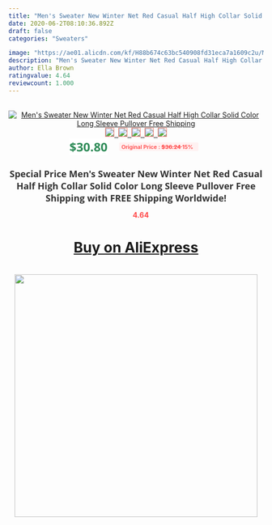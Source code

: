 ```yaml
---
title: "Men's Sweater New Winter Net Red Casual Half High Collar Solid Color Long Sleeve Pullover Free Shipping"
date: 2020-06-2T08:10:36.892Z
draft: false
categories: "Sweaters"

image: "https://ae01.alicdn.com/kf/H88b674c63bc540908fd31eca7a1609c2u/Men-s-Sweater-New-Winter-Net-Red-Casual-Half-High-Collar-Solid-Color-Long-Sleeve-Pullover.jpg"
description: "Men's Sweater New Winter Net Red Casual Half High Collar Solid Color Long Sleeve Pullover Free Shipping"
author: Ella Brown
ratingvalue: 4.64
reviewcount: 1.000
---
```

<br>
<div style="text-align: center;">
<a href="https://s.click.aliexpress.com/e/_Af92dR" target="_blank" rel="nofollow noopener noreferrer"><img alt="Men's Sweater New Winter Net Red Casual Half High Collar Solid Color Long Sleeve Pullover Free Shipping" class="magnifier-image" src="https://ae01.alicdn.com/kf/H88b674c63bc540908fd31eca7a1609c2u/Men-s-Sweater-New-Winter-Net-Red-Casual-Half-High-Collar-Solid-Color-Long-Sleeve-Pullover.jpg_640x640.jpg">
<br>
<img style="border:1px solid salmon" src="https://ae01.alicdn.com/kf/H88b674c63bc540908fd31eca7a1609c2u/Men-s-Sweater-New-Winter-Net-Red-Casual-Half-High-Collar-Solid-Color-Long-Sleeve-Pullover.jpg_120x120.jpg">&nbsp;&nbsp;<img style="border:1px solid salmon" src="https://ae01.alicdn.com/kf/He386a43c589c419c9fedd1f8e8a33a58c/Men-s-Sweater-New-Winter-Net-Red-Casual-Half-High-Collar-Solid-Color-Long-Sleeve-Pullover.jpg_120x120.jpg">&nbsp;&nbsp;<img style="border:1px solid salmon" src="https://ae01.alicdn.com/kf/H0eda33668db54fd0b778df895e792d84q/Men-s-Sweater-New-Winter-Net-Red-Casual-Half-High-Collar-Solid-Color-Long-Sleeve-Pullover.jpg_120x120.jpg">&nbsp;&nbsp;<img style="border:1px solid salmon" src="https://ae01.alicdn.com/kf/H895900119e5e4c3d90715677bc6e7c37a/Men-s-Sweater-New-Winter-Net-Red-Casual-Half-High-Collar-Solid-Color-Long-Sleeve-Pullover.jpg_120x120.jpg">&nbsp;&nbsp;<img style="border:1px solid salmon" src="https://ae01.alicdn.com/kf/Hd1efab4f7eca4727b66d510676f71c6eY/Men-s-Sweater-New-Winter-Net-Red-Casual-Half-High-Collar-Solid-Color-Long-Sleeve-Pullover.jpg_120x120.jpg"></a></div><br0>
<div style="text-align: center;"><span style="background-color: white; border: 0px; box-sizing: border-box; color: seagreen; display: inline-block; font-family: &quot;open sans&quot; , &quot;arial&quot; , &quot;helvetica&quot; , sans-serif , &quot;heiti&quot;; font-size: 24px; font-stretch: inherit; font-weight: 700; line-height: inherit; margin: 0px 10px 0px 0px; padding: 0px; vertical-align: middle;">$30.80 </span>
<span style="background: rgb(255 , 241 , 241); border-radius: 3px; border: 0px; box-sizing: border-box; color: #ff4747; display: inline-block; font-family: inherit; font-size: 12px; font-stretch: inherit; font-style: inherit; font-variant: inherit; font-weight: 600; line-height: inherit; margin: 0px; padding: 2px 5px; transform: scale(0.9); vertical-align: middle;">Original Price : <b style="text-decoration: line-through;">$36.24 </b> 15%&nbsp;&nbsp;</span></div>
<h1 style="color: #333333; display: inline-block; font-family: &quot;open sans&quot; , &quot;arial&quot; , &quot;helvetica&quot; , sans-serif , &quot;heiti&quot;; font-size: 18px; font-stretch: inherit; font-weight: 700; text-align: center;">Special Price Men's Sweater New Winter Net Red Casual Half High Collar Solid Color Long Sleeve Pullover Free Shipping with FREE Shipping Worldwide!</h1>
<div style="color: #ff4747; text-align: center;">
<img src="https://4.bp.blogspot.com/-M0ZcTcb-5uY/XleCXlxnR4I/AAAAAAAAAEc/OrjgMkXV1oMQFaCRZj5HQwOCBcu3w1FegCPcBGAYYCw/s1600/star.png" style="height: 15px;">&nbsp;<b>4.64</b></div>
<div class="button_cont" align="center"><a class="buynow_a" href="https://s.click.aliexpress.com/e/_Af92dR" target="_blank" rel="nofollow noopener noreferrer"><H1>Buy on AliExpress</H1></a></div><br>
<div class="separator" style="clear: both; text-align: center;">
<img src="https://lh3.googleusercontent.com/-pTy5HemUv9M/XlePHvY0dAI/AAAAAAAAAE4/0nX5iRUoIWY8eMW9Dpxeirr157OZliDIgCLcBGAsYHQ/s1600/badge.gif" width="480">
</div>
